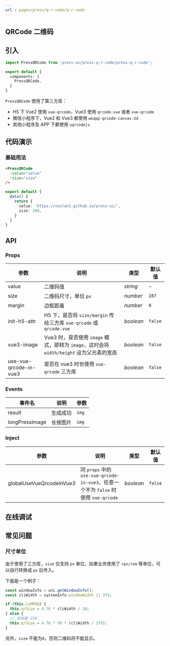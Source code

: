 ```yaml
---
url : pages/press/q-r-code/q-r-code
---
```


## QRCode 二维码


## 引入

```ts
import PressQRCode from 'press-ui/press-q-r-code/press-q-r-code';

export default {
  components: {
    PressQRCode,
  }
}
```

`PressQRCode` 使用了第三方库：

- H5 下 Vue2 使用 `vue-qrcode`，Vue3 使用 `qrcode.vue` 或者 `vue-qrcode`
- 微信小程序下，Vue2 和 Vue3 都使用 `weapp-qrcode-canvas-2d`
- 其他小程序及 APP 下都使用 `uqrcodejs`

## 代码演示

### 基础用法

```html
<PressQRCode
  :value="value"
  :size="size"
/>
```

```ts
export default {
  data() {
    return {
      value: 'https://novlan1.github.io/press-ui/',
      size: 200,
    }
  }
}
```

## API

### Props

| 参数                   | 说明                                                                                     | 类型      | 默认值  |
| ---------------------- | ---------------------------------------------------------------------------------------- | --------- | ------- |
| value                  | 二维码值                                                                                 | _string_  | -       |
| size                   | 二维码尺寸，单位 `px`                                                                    | _number_  | `287`   |
| margin                 | 边框距离                                                                                 | _number_  | `0`     |
| init-h5-attr           | H5 下，是否将 `size/margin` 传给三方库 `vue-qrcode` 或 `qrcode.vue`                      | _boolean_ | `false` |
| vue3-image             | Vue3 时，是否使用 `image` 模式，即转为 `image`，这时会将 `width/height` 设为父元素的宽高 | _boolean_ | `false` |
| use-vue-qrcode-in-vue3 | 是否在 vue3 时也使用 `vue-qrcode` 三方库                                                 | _boolean_ | `false` |


### Events

| 事件名         | 说明     | 参数  |
| -------------- | -------- | ----- |
| result         | 生成成功 | `img` |
| longPressImage | 长按图片 | `img` |

### Inject

| 参数                     | 说明                                                                               | 类型      | 默认值  |
| ------------------------ | ---------------------------------------------------------------------------------- | --------- | ------- |
| globalUseVueQrcodeInVue3 | 同 `props` 中的 `use-vue-qrcode-in-vue3`，任意一个不为 `false` 时使用 `vue-qrcode` | _boolean_ | `false` |

## 在线调试

<debug-online />

## 常见问题

### 尺寸单位

由于使用了三方库，`size` 仅支持 `px` 单位，如果业务使用了 `rpx/rem` 等单位，可以自行转换成 `px` 后传入。

下面是一个例子：

```ts
const windowInfo = uni.getWindowInfo();
const cliWidth = systemInfo.windowWidth || 375;

if (this.isMPQQ) {
  this.qrSize = 4.76 * cliWidth / 10;
} else {
  // 目标是 238
  this.qrSize = 4.76 * 50 * (cliWidth / 375);
}
```

另外，`size` 不能为`0`，否则二维码将不能显示。
